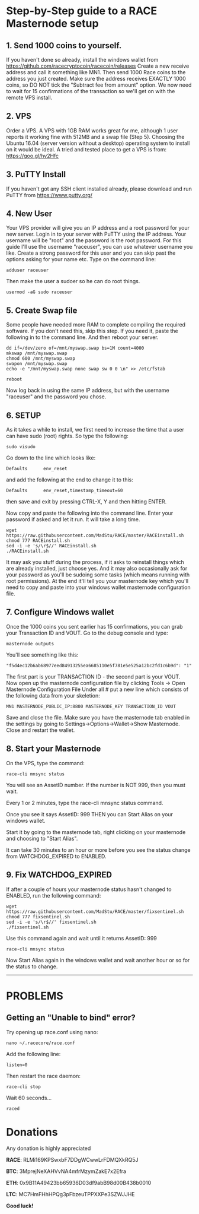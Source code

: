 # Step-by-Step guide to a RACE Masternode setup


## 1. Send 1000 coins to yourself.

If you haven't done so already, install the windows wallet from https://github.com/racecryptocoin/racecoin/releases 
Create a new receive address and call it something like MN1.
Then send 1000 Race coins to the address you just created. Make sure the address receives EXACTLY 1000 coins, so DO NOT tick the "Subtract fee from amount" option.
We now need to wait for 15 confirmations of the transaction so we'll get on with the remote VPS install.



## 2. VPS

Order a VPS. A VPS with 1GB RAM works great for me, although 1 user reports it working fine with 512MB and a swap file (Step 5). Choosing the Ubuntu 16.04 (server version without a desktop) operating system to install on it would be ideal.
A tried and tested place to get a VPS is from: https://goo.gl/hv2Hfc 


## 3. PuTTY Install

If you haven't got any SSH client installed already, please download and run PuTTY from https://www.putty.org/



## 4. New User

Your VPS provider will give you an IP address and a root password for your new server.
Login in to your server with PuTTY using the IP address. Your username will be "root" and the password is the root password.
For this guide I'll use the username "raceuser", you can use whatever username you like. Create a strong password for this user and you can skip past the options asking for your name etc. Type on the command line:

```
adduser raceuser
```

Then make the user a sudoer so he can do root things.

```
usermod -aG sudo raceuser
```



## 5. Create Swap file

Some people have needed more RAM to complete compiling the required software. If you don't need this, skip this step. If you need it, paste the following in to the command line. And then reboot your server.

```
dd if=/dev/zero of=/mnt/myswap.swap bs=1M count=4000
mkswap /mnt/myswap.swap
chmod 600 /mnt/myswap.swap
swapon /mnt/myswap.swap
echo -e "/mnt/myswap.swap none swap sw 0 0 \n" >> /etc/fstab

reboot
```

Now log back in using the same IP address, but with the username "raceuser" and the password you chose.



## 6. SETUP

As it takes a while to install, we first need to increase the time that a user can have sudo (root) rights. So type the following:

```
sudo visudo
```

Go down to the line which looks like:

```
Defaults      env_reset
```

and add the following at the end to change it to this:

```
Defaults      env_reset,timestamp_timeout=60
```

then save and exit by pressing CTRL-X, Y and then hitting ENTER.

Now copy and paste the following into the command line. Enter your password if asked and let it run. It will take a long time.

```
wget https://raw.githubusercontent.com/MadStu/RACE/master/RACEinstall.sh
chmod 777 RACEinstall.sh
sed -i -e 's/\r$//' RACEinstall.sh
./RACEinstall.sh
```

It may ask you stuff during the process, if it asks to reinstall things which are already installed, just choose yes. And it may also occasionally ask for your password as you'll be sudoing some tasks (which means running with root permissions).
At the end it'll tell you your masternode key which you'll need to copy and paste into your windows wallet masternode configuration file.



## 7. Configure Windows wallet

Once the 1000 coins you sent earlier has 15 confirmations, you can grab your Transaction ID and VOUT.
Go to the debug console and type:

```
masternode outputs
```

You'll see something like this:

```
"f5d4ec12b6ab68977eed84913255ea6685110e5f781e5e525a12bc2fd1c6b9d": "1"
```

The first part is your TRANSACTION ID - the second part is your VOUT.
Now open up the masternode configuration file by clicking Tools -> Open Masternode Configuration File Under all # put a new line which consists of the following data from your skeletion:

```
MN1 MASTERNODE_PUBLIC_IP:8800 MASTERNODE_KEY TRANSACTION_ID VOUT
```

Save and close the file.
Make sure you have the masternode tab enabled in the settings by going to Settings->Options->Wallet->Show Masternode.
Close and restart the wallet.



## 8. Start your Masternode

On the VPS, type the command:

```
race-cli mnsync status
```

You will see an AssetID number. If the number is NOT 999, then you must wait.

Every 1 or 2 minutes, type the race-cli mnsync status command.

Once you see it says AssetID: 999 THEN you can Start Alias on your windows wallet.

Start it by going to the masternode tab, right clicking on your masternode and choosing to "Start Alias".

It can take 30 minutes to an hour or more before you see the status change from WATCHDOG_EXPIRED to ENABLED.



## 9. Fix WATCHDOG_EXPIRED

If after a couple of hours your masternode status hasn't changed to ENABLED, run the following command:

```
wget https://raw.githubusercontent.com/MadStu/RACE/master/fixsentinel.sh
chmod 777 fixsentinel.sh
sed -i -e 's/\r$//' fixsentinel.sh
./fixsentinel.sh
```

Use this command again and wait until it returns AssetID: 999

```
race-cli mnsync status
```

Now Start Alias again in the windows wallet and wait another hour or so for the status to change. 


***


# PROBLEMS



## Getting an "Unable to bind" error?


Try opening up race.conf using nano:

```
nano ~/.racecore/race.conf
```

Add the following line:

```
listen=0
```

Then restart the race daemon:

```
race-cli stop
```

Wait 60 seconds...

```
raced
```


# Donations

Any donation is highly appreciated  

**RACE**: RLMi169KPSwxbF7DDgWCwwLrFDMQXkRQ5J 

**BTC**: 3MprejNeXAHVvNA4mfrMzymZakE7x2Efra 

**ETH**: 0x9B11A49423bb65936D03df9abB98d00B438b0010 

**LTC**: MC7HmFHhHPQg3pFbzeuTPPXXPe3SZWJJHE 



**Good luck!**